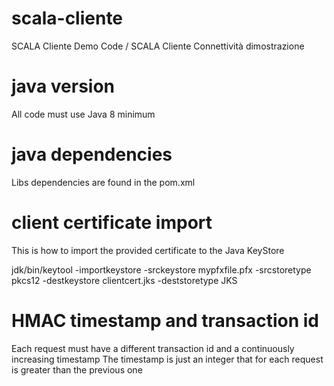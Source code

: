 # scala-cliente
SCALA Cliente Demo Code / SCALA Cliente Connettività dimostrazione

# java version
All code must use Java 8 minimum

# java dependencies
Libs dependencies are found in the pom.xml

# client certificate import
This is how to import the provided certificate to the Java KeyStore

jdk/bin/keytool -importkeystore -srckeystore mypfxfile.pfx -srcstoretype pkcs12 -destkeystore clientcert.jks -deststoretype JKS

# HMAC timestamp and transaction id
Each request must have a different transaction id and a continuously increasing timestamp
The timestamp is just an integer that for each request is greater than the previous one

